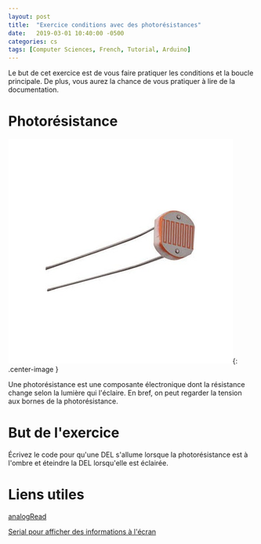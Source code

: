 ```yaml
---
layout: post
title:  "Exercice conditions avec des photorésistances"
date:   2019-03-01 10:40:00 -0500
categories: cs
tags: [Computer Sciences, French, Tutorial, Arduino]
---
```


Le but de cet exercice est de vous faire pratiquer les conditions et la boucle principale. De plus, vous aurez la chance de vous pratiquer à lire de la documentation.

# Photorésistance

![photores](/assets/images/arduino/photores.png){: .center-image }

Une photorésistance est une composante électronique dont la résistance change selon la lumière qui l'éclaire. En bref, on peut regarder la tension aux bornes de la photorésistance.

# But de l'exercice

Écrivez le code pour qu'une DEL s'allume lorsque la photorésistance est à l'ombre et éteindre la DEL lorsqu'elle est éclairée.

# Liens utiles

[analogRead](https://www.arduino.cc/reference/en/language/functions/analog-io/analogread/)

[Serial pour afficher des informations à l'écran](https://www.arduino.cc/en/Serial/Println)